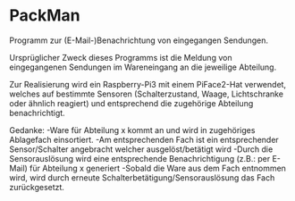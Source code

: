 # PackMan
Programm zur (E-Mail-)Benachrichtung von eingegangen Sendungen.


Ursprüglicher Zweck dieses Programms ist die Meldung von eingegangenen Sendungen im Wareneingang an die jeweilige Abteilung.

Zur Realisierung wird ein Raspberry-Pi3 mit einem PiFace2-Hat verwendet, welches auf bestimmte Sensoren (Schalterzustand, Waage, Lichtschranke oder ähnlich reagiert) und entsprechend die zugehörige Abteilung benachrichtigt.

Gedanke:
-Ware für Abteilung x kommt an und wird in zugehöriges Ablagefach einsortiert.
-Am entsprechenden Fach ist ein entsprechender Sensor/Schalter angebracht welcher ausgelöst/betätigt wird
-Durch die Sensorauslösung wird eine entsprechende Benachrichtigung (z.B.: per E-Mail) für Abteilung x generiert
-Sobald die Ware aus dem Fach entnommen wird, wird durch erneute Schalterbetätigung/Sensorauslösung das Fach zurückgesetzt.

